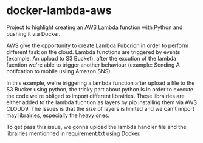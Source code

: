 # docker-lambda-aws
Project to highlight creating an AWS Lambda function with Python and pushing it via Docker.

AWS give the opportunity to create Lambda Fubcrion in order to perform different task on the cloud. Lambda functions are triggered by events (example: An upload to S3 Bucket), after the excution of the lambda fucntion we're able to trigger another behaviour (example: Sending A notifcation to mobile usiing Amazon SNS).

In this example, we're triggering a lambda function after upload a file to the S3 Bucker using python, the tricky part about python is in order to execute the code we're obliged to import different librairies. These librairies are either added to the lambda fucntion as layers by pip installing them via AWS CLOUD9. The issues is that the size of layers is limited and we can't import may librairies, especially the heavy ones.

To get pass this issue, we gonna upload the lambda handler file and the librairies mentionned in requirement.txt using Docker.
